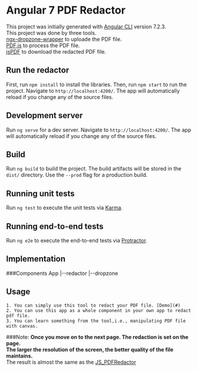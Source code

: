 # Angular 7 PDF Redactor

This project was initially generated with [Angular CLI](https://github.com/angular/angular-cli) version 7.2.3.<br/>
This project was done by three tools. <br/>
	[ngx-dropzone-wrapper](https://github.com/zefoy/ngx-dropzone-wrapper) to uploade the PDF file.<br/>
	[PDF.js](https://github.com/mozilla/pdf.js/) to process the PDF file.<br/>
	[jsPDF](https://github.com/MrRio/jsPDF) to download the redacted PDF file.<br/>

## Run the redactor

First, run `npm install` to install the libraries. Then, run `npm start` to run the project. Navigate to `http://localhost:4200/`. The app will automatically reload if you change any of the source files.

## Development server

Run `ng serve` for a dev server. Navigate to `http://localhost:4200/`. The app will automatically reload if you change any of the source files.

## Build

Run `ng build` to build the project. The build artifacts will be stored in the `dist/` directory. Use the `--prod` flag for a production build.

## Running unit tests

Run `ng test` to execute the unit tests via [Karma](https://karma-runner.github.io).

## Running end-to-end tests

Run `ng e2e` to execute the end-to-end tests via [Protractor](http://www.protractortest.org/).

## Implementation

###Components
App
|--redactor
    |--dropzone

## Usage
	1. You can simply use this tool to redact your PDF file. [Demo](#)
	2. You can use this app as a whole component in your own app to redact pdf file.
	3. You can learn something from the tool,i.e., manipulating PDF file with canvas.
###Note:
	**Once you move on to the next page. The redaction is set on the page.**<br/>
	**The larger the resolution of the screen, the better quality of the file maintains.**<br/>
	The result is almost the same as the [JS_PDFRedactor](https://github.com/ldu2/PDFRedactor/tree/master/JS_PDFRedactor)

